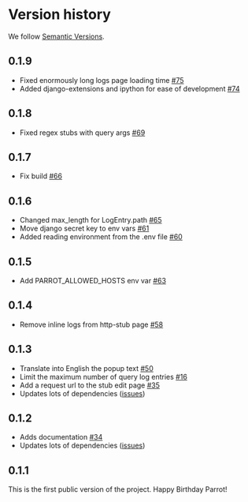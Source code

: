 # Version history
We follow [Semantic Versions](https://semver.org/).

## 0.1.9
- Fixed enormously long logs page loading time [#75](https://github.com/Uma-Tech/parrot/pull/75)
- Added django-extensions and ipython for ease of development [#74](https://github.com/Uma-Tech/parrot/pull/74)

## 0.1.8
- Fixed regex stubs with query args [#69](https://github.com/Uma-Tech/parrot/pull/69)

## 0.1.7
- Fix build [#66](https://github.com/Uma-Tech/parrot/pull/66)

## 0.1.6
- Changed max_length for LogEntry.path [#65](https://github.com/Uma-Tech/parrot/pull/65)
- Move django secret key to env vars [#61](https://github.com/Uma-Tech/parrot/pull/61)
- Added reading environment from the .env file [#60](https://github.com/Uma-Tech/parrot/pull/60)

## 0.1.5
- Add PARROT_ALLOWED_HOSTS env var [#63](https://github.com/Uma-Tech/parrot/pull/63)

## 0.1.4
- Remove inline logs from http-stub page [#58](https://github.com/Uma-Tech/parrot/pull/58)

## 0.1.3
- Translate into English the popup text [#50](https://github.com/Uma-Tech/parrot/pull/50)
- Limit the maximum number of query log entries [#16](https://github.com/Uma-Tech/parrot/pull/16)
- Add a request url to the stub edit page [#35](https://github.com/Uma-Tech/parrot/pull/35)
- Updates lots of dependencies ([issues](https://github.com/Uma-Tech/parrot/issues?q=milestone%3A0.1.3+label%3Adependencies))

## 0.1.2
- Adds documentation [#34](https://github.com/Uma-Tech/parrot/pull/34)
- Updates lots of dependencies ([issues](https://github.com/Uma-Tech/parrot/issues?q=milestone%3A0.1.2+label%3Adependencies))

## 0.1.1
This is the first public version of the project. Happy Birthday Parrot!
